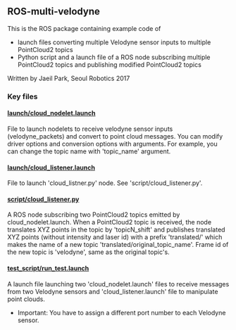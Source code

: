 ## ROS-multi-velodyne

This is the ROS package containing example code of
* launch files converting multiple Velodyne sensor inputs to multiple PointCloud2 topics
* Python script and a launch file of a ROS node subscribing multiple PointCloud2 topics and publishing modified PointCloud2 topics

Written by Jaeil Park, Seoul Robotics 2017

### Key files

#### [launch/cloud_nodelet.launch](launch/cloud_nodelet.launch)
File to launch nodelets to receive velodyne sensor inputs (velodyne_packets) and convert to point cloud messages. You can modify driver options and conversion options with arguments. For example, you can change the topic name with 'topic_name' argument.

#### [launch/cloud_listener.launch](launch/cloud_listener.launch)
File to launch 'cloud_listner.py' node. See 'script/cloud_listener.py'.

#### [script/cloud_listener.py](script/cloud_listener.py)
A ROS node subscribing two PointCloud2 topics emitted by cloud_nodelet.launch. When a PointCloud2 topic is received, the node translates XYZ points in the topic by 'topicN_shift' and publishes translated XYZ points (without intensity and laser id) with a prefix 'translated/' which makes the name of a new topic 'translated/original_topic_name'. Frame id of the new topic is 'velodyne', same as the original topic's. 

#### [test_script/run_test.launch](test_script/run_test.launch)
A launch file launching two 'cloud_nodelet.launch' files to receive messages from two Velodyne sensors and 'cloud_listener.launch' file to manipulate point clouds. 
* Important: You have to assign a different port number to each Velodyne sensor.
